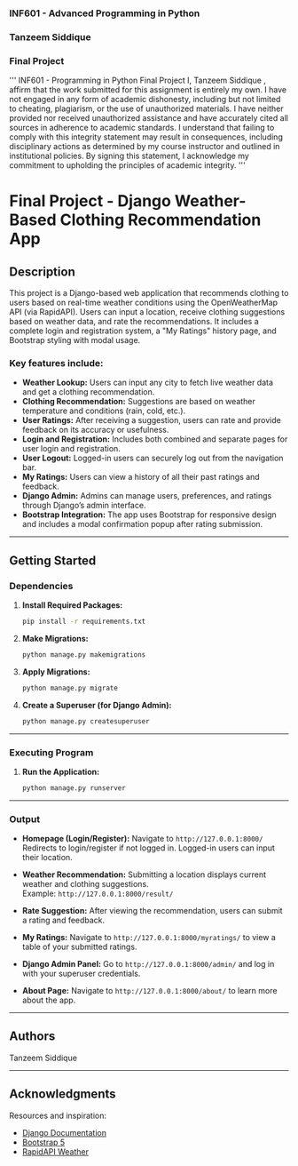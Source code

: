 ### INF601 - Advanced Programming in Python  
### Tanzeem Siddique  
### Final Project  

'''
INF601 - Programming in Python
Final Project
I,     Tanzeem Siddique    , affirm that the work submitted for this assignment is entirely my own. I have not engaged in any form of academic dishonesty, including but not limited to cheating, plagiarism, or the use of unauthorized materials. I have neither provided nor received unauthorized assistance and have accurately cited all sources in adherence to academic standards. I understand that failing to comply with this integrity statement may result in consequences, including disciplinary actions as determined by my course instructor and outlined in institutional policies. By signing this statement, I acknowledge my commitment to upholding the principles of academic integrity.
'''

# Final Project - Django Weather-Based Clothing Recommendation App

## Description

This project is a Django-based web application that recommends clothing to users based on real-time weather conditions using the OpenWeatherMap API (via RapidAPI). Users can input a location, receive clothing suggestions based on weather data, and rate the recommendations. It includes a complete login and registration system, a "My Ratings" history page, and Bootstrap styling with modal usage.

### Key features include:

* **Weather Lookup:** Users can input any city to fetch live weather data and get a clothing recommendation.
* **Clothing Recommendation:** Suggestions are based on weather temperature and conditions (rain, cold, etc.).
* **User Ratings:** After receiving a suggestion, users can rate and provide feedback on its accuracy or usefulness.
* **Login and Registration:** Includes both combined and separate pages for user login and registration.
* **User Logout:** Logged-in users can securely log out from the navigation bar.
* **My Ratings:** Users can view a history of all their past ratings and feedback.
* **Django Admin:** Admins can manage users, preferences, and ratings through Django’s admin interface.
* **Bootstrap Integration:** The app uses Bootstrap for responsive design and includes a modal confirmation popup after rating submission.

---

## Getting Started

### Dependencies

1. **Install Required Packages:**
    ```bash
    pip install -r requirements.txt
    ```

2. **Make Migrations:**
    ```bash
    python manage.py makemigrations
    ```

3. **Apply Migrations:**
    ```bash
    python manage.py migrate
    ```

4. **Create a Superuser (for Django Admin):**
    ```bash
    python manage.py createsuperuser
    ```

---

### Executing Program

1. **Run the Application:**
    ```bash
    python manage.py runserver
    ```

---

### Output

* **Homepage (Login/Register):** Navigate to `http://127.0.0.1:8000/`  
  Redirects to login/register if not logged in. Logged-in users can input their location.
  
* **Weather Recommendation:** Submitting a location displays current weather and clothing suggestions.  
  Example: `http://127.0.0.1:8000/result/`

* **Rate Suggestion:** After viewing the recommendation, users can submit a rating and feedback.

* **My Ratings:** Navigate to `http://127.0.0.1:8000/myratings/` to view a table of your submitted ratings.

* **Django Admin Panel:** Go to `http://127.0.0.1:8000/admin/` and log in with your superuser credentials.

* **About Page:** Navigate to `http://127.0.0.1:8000/about/` to learn more about the app.

---

## Authors

Tanzeem Siddique

---

## Acknowledgments

Resources and inspiration:
* [Django Documentation](https://docs.djangoproject.com/en/4.2/)
* [Bootstrap 5](https://getbootstrap.com/docs/5.3/getting-started/introduction/)
* [RapidAPI Weather](https://rapidapi.com/)
